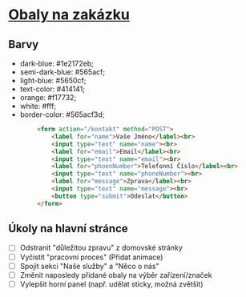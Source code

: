 # [Obaly na zakázku](https://obalynazakazku.cz/)

## Barvy

- dark-blue: #1e2172eb;
- semi-dark-blue: #565acf;
- light-blue: #5650cf;
- text-color: #414141;
- orange: #f17732;
- white: #fff;
- border-color: #565acf3d;

```html
        <form action="/kontakt" method="POST">
            <label for="name">Vaše Jméno</label><br>
            <input type="text" name="name"><br>
            <label for="email">Email</label><br>
            <input type="text" name="email"><br>
            <label for="phoenNumber">Telefonní Číslo</label><br>
            <input type="text" name="phoneNumber"><br>
            <label for="message">Zprava</label><br>
            <input type="text" name="message"><br>
            <button type="submit">Odeslat</button>
        </form>
```

## Úkoly na hlavní stránce
- [ ] Odstranit "důležitou zpravu" z domovské stránky
- [ ] Vyčistit "pracovní proces" (Přidat animace)
- [ ] Spojit sekci "Naše služby" a "Něco o nás"
- [ ] Změnit naposledy přidané obaly na výběr zařízení/značek
- [ ] Vylepšit horní panel (např. udělat sticky, možná zvětšit)